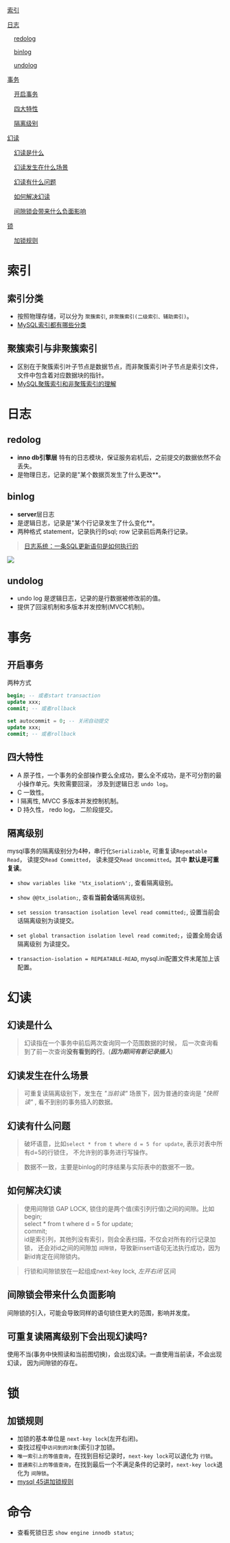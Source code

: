 
[索引](#索引)

[日志](#日志)

&nbsp; &nbsp; [redolog](#redolog)

&nbsp; &nbsp; [binlog](#binlog)

&nbsp; &nbsp; [undolog](#undolog)

[事务](#事务)

&nbsp; &nbsp; [开启事务](#开启事务)


&nbsp; &nbsp; [四大特性](#四大特性)


&nbsp; &nbsp; [隔离级别](#隔离级别)


[幻读](#幻读)

&nbsp; &nbsp;  [幻读是什么](#幻读是什么)

&nbsp; &nbsp;  [幻读发生在什么场景](#幻读发生在什么场景)

&nbsp; &nbsp;  [幻读有什么问题](#幻读有什么问题)

&nbsp; &nbsp;  [如何解决幻读](#如何解决幻读)

&nbsp; &nbsp;  [间隙锁会带来什么负面影响](#间隙锁会带来什么负面影响)

[锁](#锁)

&nbsp; &nbsp;  [加锁规则](#加锁规则)



# 索引

## 索引分类
- 按照物理存储，可以分为 `聚簇索引`, `非聚簇索引(二级索引、辅助索引)`。
- [MySQL索引都有哪些分类](https://developer.huawei.com/consumer/cn/forum/topic/0204405591412170236)

## 聚簇索引与非聚簇索引
- 区别在于聚簇索引叶子节点是数据节点，而非聚簇索引叶子节点是索引文件，文件中包含着对应数据块的指针。
- [MySQL聚簇索引和非聚簇索引的理解](https://segmentfault.com/a/1190000041290817)

# 日志
## redolog
- **inno db引擎层** 特有的日志模块，保证服务宕机后，之前提交的数据依然不会丢失。
- 是物理日志，记录的是"某个数据页发生了什么更改**。

## binlog
- **server**层日志
- 是逻辑日志，记录是"某个行记录发生了什么变化**。
- 两种格式 statement，记录执行的sql; row 记录前后两条行记录。

> [日志系统：一条SQL更新语句是如何执行的](https://time.geekbang.org/column/article/68633)

![](mysql逻辑架构图.webp)

## undolog
- undo log 是逻辑日志，记录的是行数据被修改前的值。
- 提供了回滚机制和多版本并发控制(MVCC机制)。


# 事务

## 开启事务
两种方式


```sql
begin; -- 或者start transaction
update xxx;
commit; -- 或者rollback
```

```sql
set autocommit = 0; -- 关闭自动提交
update xxx;
commit; -- 或者rollback
```

## 四大特性
- A 原子性，一个事务的全部操作要么全成功，要么全不成功，是不可分割的最小操作单元。失败需要回滚，
涉及到逻辑日志 `undo log`。
- C 一致性。
- I 隔离性, MVCC 多版本并发控制机制。
- D 持久性， redo log， 二阶段提交。



## 隔离级别
mysql事务的隔离级别分为4种，串行化`Serializable`, 可重复读`Repeatable Read`，
读提交`Read Committed`， 读未提交`Read Uncommitted`。其中 **默认是可重复读**。

- `show variables like '%tx_isolation%';`, 查看隔离级别。


- `show @@tx_isolation;`, 查看**当前会话**隔离级别。


- `set session transaction isolation level read committed;`,
  设置当前会话隔离级别为读提交。


- `set global transaction isolation level read commited;`，设置全局会话隔离级别
  为读提交。


- `transaction-isolation = REPEATABLE-READ`, mysql.ini配置文件末尾加上该配置。

# 幻读
## 幻读是什么
>幻读指在一个事务中前后两次查询同一个范围数据的时候，
> 后一次查询看到了前一次查询**没有看到的行**。(**_因为期间有新记录插入_**)

## 幻读发生在什么场景
> 可重复读隔离级别下，发生在 _"当前读"_ 场景下，因为普通的查询是 _"快照读"_ , 
> 看不到别的事务插入的数据。


## 幻读有什么问题
> 破坏语意，比如`select * from t where d = 5 for update`, 表示对表中所有d=5的行锁住，
不允许别的事务进行写操作。

> 数据不一致，主要是binlog的时序结果与实际表中的数据不一致。

## 如何解决幻读
> 使用间隙锁 GAP LOCK, 锁住的是两个值(索引列行值)之间的间隙。比如
<br> begin;
<br>select * from t where d = 5 for update;
<br>commit;
<br> id是索引列，其他列没有索引，则会全表扫描，不仅会对所有的行记录加锁，
> 还会对id之间的间隙加 `间隙锁`，导致新insert语句无法执行成功，因为新id肯定在间隙锁内。


> 行锁和间隙锁放在一起组成next-key lock, _左开右闭_ 区间
## 间隙锁会带来什么负面影响
间隙锁的引入，可能会导致同样的语句锁住更大的范围，影响并发度。

## 可重复读隔离级别下会出现幻读吗?
使用不当(事务中快照读和当前图切换)，会出现幻读。一直使用当前读，不会出现幻读，
因为间隙锁的存在。

# 锁

## 加锁规则
- 加锁的基本单位是 `next-key lock`(左开右闭)。
- 查找过程中`访问到的对象`(索引)才加锁。
- `唯一索引上的等值查询`，在找到目标记录时，`next-key lock`可以退化为 `行锁`。
- `普通索引上的等值查询`，在找到最后一个不满足条件的记录时，`next-key lock`退化为 `间隙锁`。
- [mysql 45讲加锁规则](https://time.geekbang.org/column/article/75659)

# 命令

- 查看死锁日志 `show engine innodb status`;
